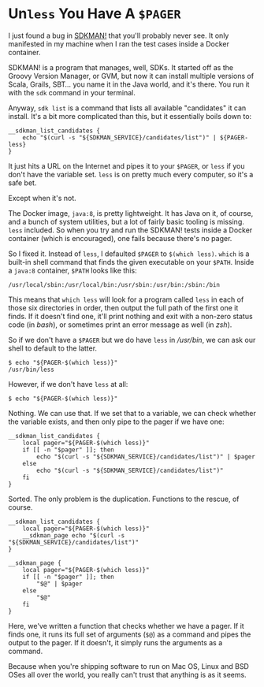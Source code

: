 # Un`less` You Have A `$PAGER`

I just found a bug in [SDKMAN!][] that you'll probably never see. It only manifested in my machine when I ran the test cases inside a Docker container.

SDKMAN! is a program that manages, well, SDKs. It started off as the Groovy Version Manager, or GVM, but now it can install multiple versions of Scala, Grails, SBT… you name it in the Java world, and it's there. You run it with the `sdk` command in your terminal.

Anyway, `sdk list` is a command that lists all available "candidates" it can install. It's a bit more complicated than this, but it essentially boils down to:

    __sdkman_list_candidates {
        echo "$(curl -s "${SDKMAN_SERVICE}/candidates/list")" | ${PAGER-less}
    }

It just hits a URL on the Internet and pipes it to your `$PAGER`, or `less` if you don't have the variable set. `less` is on pretty much every computer, so it's a safe bet.

Except when it's not.

The Docker image, `java:8`, is pretty lightweight. It has Java on it, of course, and a bunch of system utilities, but a lot of fairly basic tooling is missing. `less` included. So when you try and run the SDKMAN! tests inside a Docker container (which is encouraged), one fails because there's no pager.

So I fixed it. Instead of `less`, I defaulted `$PAGER` to `$(which less)`. `which` is a built-in shell command that finds the given executable on your `$PATH`. Inside a `java:8` container, `$PATH` looks like this:

    /usr/local/sbin:/usr/local/bin:/usr/sbin:/usr/bin:/sbin:/bin

This means that `which less` will look for a program called `less` in each of those six directories in order, then output the full path of the first one it finds. If it doesn't find one, it'll print nothing and exit with a non-zero status code (in *bash*), or sometimes print an error message as well (in *zsh*).

So if we don't have a `$PAGER` but we do have `less` in */usr/bin*, we can ask our shell to default to the latter.

    $ echo "${PAGER-$(which less)}"
    /usr/bin/less

However, if we don't have `less` at all:

    $ echo "${PAGER-$(which less)}"

Nothing. We can use that. If we set that to a variable, we can check whether the variable exists, and then only pipe to the pager if we have one:

    __sdkman_list_candidates {
        local pager="${PAGER-$(which less)}"
        if [[ -n "$pager" ]]; then
            echo "$(curl -s "${SDKMAN_SERVICE}/candidates/list")" | $pager
        else
            echo "$(curl -s "${SDKMAN_SERVICE}/candidates/list")"
        fi
    }

Sorted. The only problem is the duplication. Functions to the rescue, of course.

    __sdkman_list_candidates {
        local pager="${PAGER-$(which less)}"
        __sdkman_page echo "$(curl -s "${SDKMAN_SERVICE}/candidates/list")"
    }

    __sdkman_page {
        local pager="${PAGER-$(which less)}"
        if [[ -n "$pager" ]]; then
            "$@" | $pager
        else
            "$@"
        fi
    }

Here, we've written a function that checks whether we have a pager. If it finds one, it runs its full set of arguments (`$@`) as a command and pipes the output to the pager. If it doesn't, it simply runs the arguments as a command.

Because when you're shipping software to run on Mac OS, Linux and BSD OSes all over the world, you really can't trust that anything is as it seems.

[SDKMAN!]: http://www.sdkman.io/
